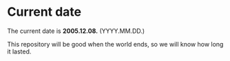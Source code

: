 # Current date

The current date is **2005.12.08.** (YYYY.MM.DD.)

This repository will be good when the world ends, so we will know how long it lasted.